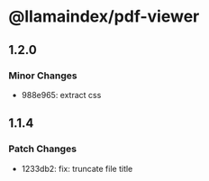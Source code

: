 # @llamaindex/pdf-viewer

## 1.2.0

### Minor Changes

- 988e965: extract css

## 1.1.4

### Patch Changes

- 1233db2: fix: truncate file title
